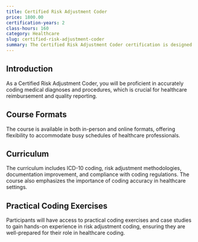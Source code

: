 ```yaml
---
title: Certified Risk Adjustment Coder
price: 1800.00
certification-years: 2
class-hours: 160
category: Healthcare
slug: certified-risk-adjustment-coder
summary: The Certified Risk Adjustment Coder certification is designed for healthcare professionals seeking expertise in medical coding and risk adjustment. This comprehensive course covers ICD-10 coding, risk adjustment methodologies, and documentation improvement. It equips candidates with the skills needed to ensure accurate and compliant coding for healthcare reimbursement purposes.
---
```


## Introduction

As a Certified Risk Adjustment Coder, you will be proficient in accurately coding medical diagnoses and procedures, which is crucial for healthcare reimbursement and quality reporting.

## Course Formats

The course is available in both in-person and online formats, offering flexibility to accommodate busy schedules of healthcare professionals.

## Curriculum

The curriculum includes ICD-10 coding, risk adjustment methodologies, documentation improvement, and compliance with coding regulations. The course also emphasizes the importance of coding accuracy in healthcare settings.

## Practical Coding Exercises

Participants will have access to practical coding exercises and case studies to gain hands-on experience in risk adjustment coding, ensuring they are well-prepared for their role in healthcare coding.

